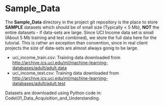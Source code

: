 # Sample_Data 

The **Sample_Data**  directory in the project git repository is the place to store **SAMPLE** datasets which should be of small size (Typically < 5 Mb), **NOT** the entire datasets - if data-sets are large. Since UCI Income data set is small (About 5 Mb training and test combined), we store the full data here for the tutorial. This is rather an exception than convention, since in real client projects the size of data-sets are almost always gonig to be large.

* uci\_income_train.csv: Training data downloaded from http://archive.ics.uci.edu/ml/machine-learning-databases/adult/adult.data
* uci\_income_test.csv: Training data downloaded from http://archive.ics.uci.edu/ml/machine-learning-databases/adult/adult.test

Datasets are downloaded using Python code in: Code\01\_Data\_Acquisition\_and\_Understanding. 